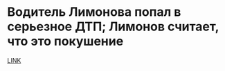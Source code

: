 # Водитель Лимонова попал в серьезное ДТП; Лимонов считает, что это покушение



[LINK](https://varlamov.ru/2482460.html)